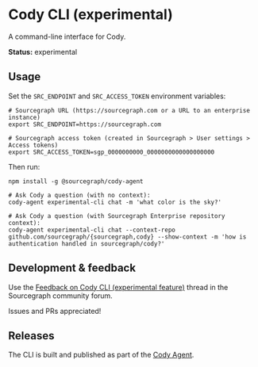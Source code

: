 # Cody CLI (experimental)

A command-line interface for Cody.

**Status:** experimental

## Usage

Set the `SRC_ENDPOINT` and `SRC_ACCESS_TOKEN` environment variables:

```
# Sourcegraph URL (https://sourcegraph.com or a URL to an enterprise instance)
export SRC_ENDPOINT=https://sourcegraph.com

# Sourcegraph access token (created in Sourcegraph > User settings > Access tokens)
export SRC_ACCESS_TOKEN=sgp_0000000000_0000000000000000000
```

Then run:

```
npm install -g @sourcegraph/cody-agent

# Ask Cody a question (with no context):
cody-agent experimental-cli chat -m 'what color is the sky?'

# Ask Cody a question (with Sourcegraph Enterprise repository context):
cody-agent experimental-cli chat --context-repo github.com/sourcegraph/{sourcegraph,cody} --show-context -m 'how is authentication handled in sourcegraph/cody?'
```

## Development & feedback

Use the [Feedback on Cody CLI (experimental feature)](https://community.sourcegraph.com/t/feedback-on-cody-cli-experimental-feature/78) thread in the Sourcegraph community forum.

Issues and PRs appreciated!

## Releases

The CLI is built and published as part of the [Cody Agent](../agent/README.md).
